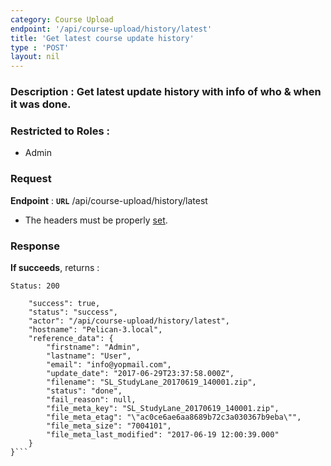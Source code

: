 ```yaml
---
category: Course Upload
endpoint: '/api/course-upload/history/latest'
title: 'Get latest course update history'
type : 'POST'
layout: nil
---
```

### **Description** : Get latest update history with info of who & when it was done.

### Restricted to Roles : 
* Admin

### Request

**Endpoint** : **`URL`** /api/course-upload/history/latest

* The headers must be properly [set](#/Info-setting-headers).

### Response

**If succeeds**, returns : 

```Status: 200```

```{
    "success": true,
    "status": "success",
    "actor": "/api/course-upload/history/latest",
    "hostname": "Pelican-3.local",
    "reference_data": {
        "firstname": "Admin",
        "lastname": "User",
        "email": "info@yopmail.com",
        "update_date": "2017-06-29T23:37:58.000Z",
        "filename": "SL_StudyLane_20170619_140001.zip",
        "status": "done",
        "fail_reason": null,
        "file_meta_key": "SL_StudyLane_20170619_140001.zip",
        "file_meta_etag": "\"ac0ce6ae6aa8689b72c3a030367b9eba\"",
        "file_meta_size": "7004101",
        "file_meta_last_modified": "2017-06-19 12:00:39.000"
    }
}```